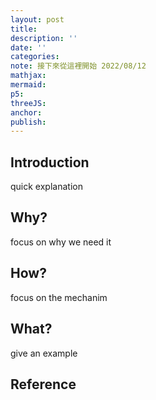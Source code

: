 ```yaml
---
layout: post
title:
description: ''
date: ''
categories:
note: 接下來從這裡開始 2022/08/12
mathjax:
mermaid:
p5:
threeJS:
anchor:
publish:
---
```


## Introduction

quick explanation

## Why?

focus on why we need it

## How?

focus on the mechanim

## What?

give an example

## Reference
